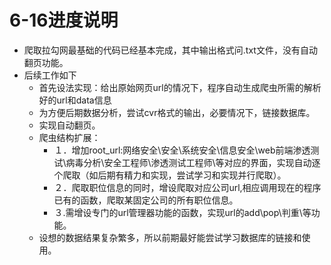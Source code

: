 ﻿# 6-16进度说明

- 爬取拉勾网最基础的代码已经基本完成，其中输出格式问.txt文件，没有自动翻页功能。
- 后续工作如下
	- 首先设法实现：给出原始网页url的情况下，程序自动生成爬虫所需的解析好的url和data信息
	- 为方便后期数据分析，尝试cvr格式的输出，必要情况下，链接数据库。
	- 实现自动翻页。
	- 爬虫结构扩展：
	    - １．增加root_url:网络安全\安全\系统安全\信息安全\web前端渗透测试\病毒分析\安全工程师\渗透测试工程师\等对应的界面，实现自动逐个爬取（如后期有精力和实现，尝试学习和实现并行爬取）。
	    - ２．爬取职位信息的同时，增设爬取对应公司url,相应调用现在的程序已有的函数，爬取某固定公司的所有职位信息。
	    - ３.需增设专门的url管理器功能的函数，实现url的add\pop\判重\等功能。
	- 设想的数据结果复杂繁多，所以前期最好能尝试学习数据库的链接和使用。



